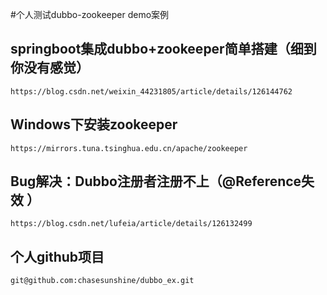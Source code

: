 #个人测试dubbo-zookeeper demo案例
## springboot集成dubbo+zookeeper简单搭建（细到你没有感觉）
    https://blog.csdn.net/weixin_44231805/article/details/126144762
## Windows下安装zookeeper
    https://mirrors.tuna.tsinghua.edu.cn/apache/zookeeper
## Bug解决：Dubbo注册者注册不上（@Reference失效 ）
    https://blog.csdn.net/lufeia/article/details/126132499
## 个人github项目
    git@github.com:chasesunshine/dubbo_ex.git
    
